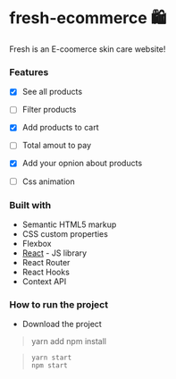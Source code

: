 # fresh-ecommerce 🛍

Fresh is an E-coomerce skin care website! 


### Features

 - [x]  See all products
 - [ ]  Filter products
 - [x]  Add products to cart
 - [ ]  Total amout to pay
 - [x]  Add your opnion about products
 - [ ]  Css animation


### Built with

- Semantic HTML5 markup
- CSS custom properties
- Flexbox
- [React](https://reactjs.org/) - JS library
- React Router
- React Hooks
- Context API

### How to run the project
- Download the project

> yarn add
> npm install

>     yarn start
>     npm start
